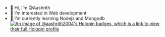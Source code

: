 - 👋 Hi, I’m @Aashrith
- 👀 I’m interested in Web development
- 🌱 I’m currently learning Nodejs and Mongodb
[![An image of @aashrith2004's Holopin badges, which is a link to view their full Holopin profile](https://holopin.me/aashrith2004)](https://holopin.io/@aashrith2004)

<!---
Aashrith2004/Aashrith2004 is a ✨ special ✨ repository because its `README.md` (this file) appears on your GitHub profile.
You can click the Preview link to take a look at your changes.
--->
